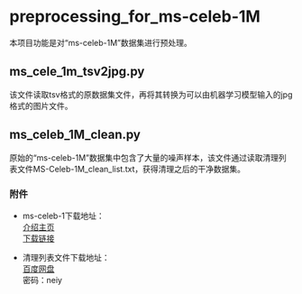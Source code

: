 # preprocessing\_for\_ms-celeb-1M
本项目功能是对“ms-celeb-1M”数据集进行预处理。

## ms\_cele\_1m_tsv2jpg.py
该文件读取tsv格式的原数据集文件，再将其转换为可以由机器学习模型输入的jpg格式的图片文件。

## ms\_celeb\_1M\_clean.py  
原始的“ms-celeb-1M”数据集中包含了大量的噪声样本，该文件通过读取清理列表文件MS-Celeb-1M_clean_list.txt，获得清理之后的干净数据集。   

### 附件  
* ms-celeb-1下载地址：  
[介绍主页](https://www.msceleb.org/)  
[下载链接](https://www.msceleb.org/download/sampleset)  

* 清理列表文件下载地址：  
[百度网盘](https://pan.baidu.com/s/12LoHIpCRSEsMBXhJH_jbRA )  
密码：neiy  
